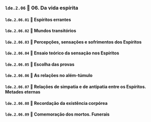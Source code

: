 ### `lde.2.06` 📑 06. Da vida espírita

#### `lde.2.06.01` 📃 Espíritos errantes

#### `lde.2.06.02` 📃 Mundos transitórios

#### `lde.2.06.03` 📃 Percepções, sensações e sofrimentos dos Espíritos

#### `lde.2.06.04` 📃 Ensaio teórico da sensação nos Espíritos

#### `lde.2.06.05` 📃 Escolha das provas

#### `lde.2.06.06` 📃 As relações no além-túmulo

#### `lde.2.06.07` 📃 Relações de simpatia e de antipatia entre os Espíritos. Metades eternas

#### `lde.2.06.08` 📃 Recordação da existência corpórea

#### `lde.2.06.09` 📃 Comemoração dos mortos. Funerais